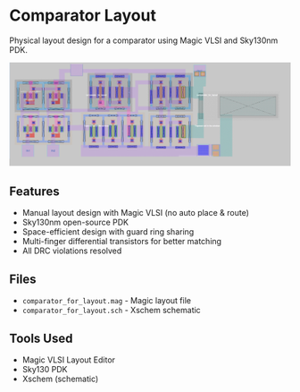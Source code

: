 # Comparator Layout

Physical layout design for a comparator using Magic VLSI and Sky130nm PDK.

![Comparator](comparator_layout.png)
## Features

- Manual layout design with Magic VLSI (no auto place & route)
- Sky130nm open-source PDK
- Space-efficient design with guard ring sharing
- Multi-finger differential transistors for better matching
- All DRC violations resolved

## Files

- `comparator_for_layout.mag` - Magic layout file
- `comparator_for_layout.sch` - Xschem schematic  


## Tools Used

- Magic VLSI Layout Editor
- Sky130 PDK
- Xschem (schematic)
